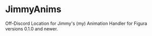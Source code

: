 # JimmyAnims
Off-Discord Location for Jimmy's (my) Animation Handler for Figura versions 0.1.0 and newer.
